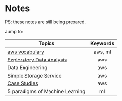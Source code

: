 # Notes

PS: these notes are still being prepared. 

Jump to:


| Topics        | Keywords      | 
| ------------- |:-------------:| 
| [aws vocabulary](posts/aws-vocabulary.md)     | aws, ml | 
| [Exploratory Data Analysis](posts/Exploratory-Data-Analysis.md)      | aws      | 
| Data Engineering      | aws     | 
| [Simple Storage Service](posts/S3-simple-storage-service.md)| aws |
| [Case Studies](posts/Case-Studies.md) | aws |
| 5 paradigms of Machine Learning | ml  | 


